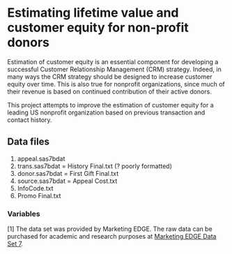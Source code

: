 # Estimating lifetime value and customer equity for non-profit donors

Estimation of customer equity is an essential component for developing a successful Customer Relationship Management (CRM) strategy. Indeed, in many ways the CRM strategy should be designed to increase customer equity over time.  This is also true for nonprofit organizations, since much of their revenue is based on continued contribution of their active donors. 

This project attempts to improve the estimation of customer equity for a leading US nonprofit organization based on previous transaction and contact history. 


## Data files

1. appeal.sas7bdat
2. trans.sas7bdat = History Final.txt (? poorly formatted) 
3. donor.sas7bdat = First Gift Final.txt
4. source.sas7bdat = Appeal Cost.txt
5. InfoCode.txt
6. Promo Final.txt

### Variables



[1] The data set was provided by Marketing EDGE. The raw data can be purchased for academic and research purposes at [Marketing EDGE Data Set 7](http://www.marketingedge.org/marketing-programs/data-set-library). 
